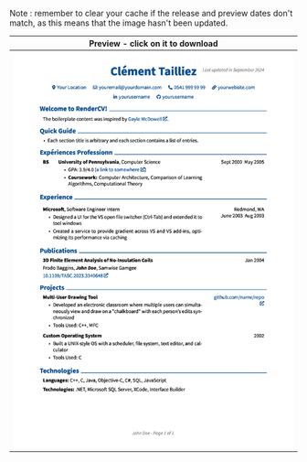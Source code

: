 Note : remember to clear your cache if the release and preview dates don't match, as this means that the image hasn't been updated.

| Preview - click on it to download |
| ---------- |
| <a href=https://github.com/c2tz/cv-test/releases/download/2025-02-08_23-48-18/CV_NAME.pdf><img src=https://raw.githubusercontent.com/c2tz/cv-test/develop/CV_NAME.png alt=CV Preview></a> |
